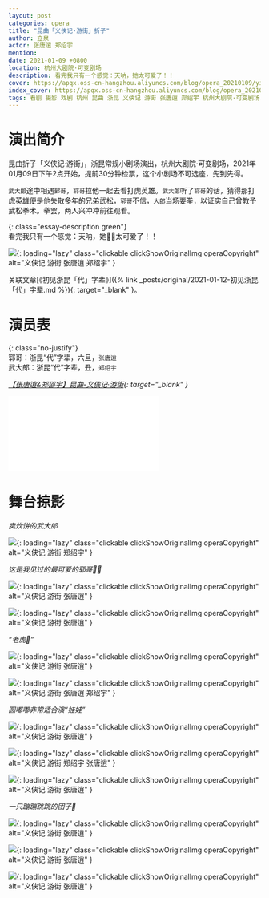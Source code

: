 ```yaml
---
layout: post
categories: opera
title: "昆曲「义侠记·游街」折子"
author: 立泉
actor: 张唐逍 郑绍宇
mention: 
date: 2021-01-09 +0800
location: 杭州大剧院·可变剧场
description: 看完我只有一个感觉：天呐，她太可爱了！！
cover: https://apqx.oss-cn-hangzhou.aliyuncs.com/blog/opera_20210109/yixiaji_youjie/DSC02174_thumb.jpg
index_cover: https://apqx.oss-cn-hangzhou.aliyuncs.com/blog/opera_20210109/yixiaji_youjie/DSC02174_cover_thumb.jpg
tags: 看剧 摄影 戏剧 杭州 昆曲 浙昆 义侠记 游街 张唐逍 郑绍宇 杭州大剧院·可变剧场
---
```


# 演出简介

昆曲折子「义侠记·游街」，浙昆常规小剧场演出，杭州大剧院·可变剧场，2021年01月09日下午2点开始，提前30分钟检票，这个小剧场不可选座，先到先得。

`武大郎`途中相遇`郅哥`，`郓哥`拉他一起去看打虎英雄。`武大郎`听了`郓哥`的话，猜得那打虎英雄便是他失散多年的兄弟武松，`郓哥`不信，`大郎`当场耍拳，以证实自己曾教予武松拳术。拳罢，两人兴冲冲前往观看。

{: class="essay-description green"}  
看完我只有一个感觉：天呐，她👧🏻太可爱了！！

![](https://apqx.oss-cn-hangzhou.aliyuncs.com/blog/opera_20210109/yixiaji_youjie/DSC02174_thumb.jpg){: loading="lazy" class="clickable clickShowOriginalImg operaCopyright" alt="义侠记 游街 张唐逍 郑绍宇" }

关联文章[《初见浙昆「代」字辈》]({% link _posts/original/2021-01-12-初见浙昆「代」字辈.md %}){: target="_blank" }。

# 演员表

{: class="no-justify"}  
郓哥：浙昆“代”字辈，六旦，`张唐逍`  
武大郎：浙昆“代”字辈，丑，`郑绍宇`

*[【张唐逍&郑邵宇】昆曲-义侠记·游街](https://www.bilibili.com/video/BV16K4y1H7Zw){: target="_blank" }*

<div class="video-container">
<iframe loading="lazy" src="//player.bilibili.com/player.html?aid=886360301&bvid=BV16K4y1H7Zw&cid=286942400&page=1" scrolling="no" border="0" frameborder="no" framespacing="0" allowfullscreen="true"> </iframe>
</div>

# 舞台掠影

*卖炊饼的武大郎*

![](https://apqx.oss-cn-hangzhou.aliyuncs.com/blog/opera_20210109/yixiaji_youjie/DSC02166_thumb.jpg){: loading="lazy" class="clickable clickShowOriginalImg operaCopyright" alt="义侠记 游街 郑绍宇" }

*这是我见过的最可爱的郓哥👧🏻*

![](https://apqx.oss-cn-hangzhou.aliyuncs.com/blog/opera_20210109/yixiaji_youjie/DSC02170_thumb.jpg){: loading="lazy" class="clickable clickShowOriginalImg operaCopyright" alt="义侠记 游街 张唐逍" }

![](https://apqx.oss-cn-hangzhou.aliyuncs.com/blog/opera_20210109/yixiaji_youjie/DSC02171_thumb.jpg){: loading="lazy" class="clickable clickShowOriginalImg operaCopyright" alt="义侠记 游街 张唐逍" }

*“老虎🐯”*

![](https://apqx.oss-cn-hangzhou.aliyuncs.com/blog/opera_20210109/yixiaji_youjie/DSC02173_thumb.jpg){: loading="lazy" class="clickable clickShowOriginalImg operaCopyright" alt="义侠记 游街 张唐逍" }

![](https://apqx.oss-cn-hangzhou.aliyuncs.com/blog/opera_20210109/yixiaji_youjie/DSC02174_thumb.jpg){: loading="lazy" class="clickable clickShowOriginalImg operaCopyright" alt="义侠记 游街 张唐逍 郑绍宇" }

*圆嘟嘟非常适合演“娃娃”*

![](https://apqx.oss-cn-hangzhou.aliyuncs.com/blog/opera_20210109/yixiaji_youjie/DSC02176_thumb.jpg){: loading="lazy" class="clickable clickShowOriginalImg operaCopyright" alt="义侠记 游街 张唐逍" }

![](https://apqx.oss-cn-hangzhou.aliyuncs.com/blog/opera_20210109/yixiaji_youjie/DSC02178_thumb.jpg){: loading="lazy" class="clickable clickShowOriginalImg operaCopyright" alt="义侠记 游街 郑绍宇 张唐逍" }


![](https://apqx.oss-cn-hangzhou.aliyuncs.com/blog/opera_20210109/yixiaji_youjie/DSC02181_thumb.jpg){: loading="lazy" class="clickable clickShowOriginalImg operaCopyright" alt="义侠记 游街 张唐逍" }

*一只蹦蹦跳跳的团子🍡*

![](https://apqx.oss-cn-hangzhou.aliyuncs.com/blog/opera_20210109/yixiaji_youjie/DSC02182_thumb.jpg){: loading="lazy" class="clickable clickShowOriginalImg operaCopyright" alt="义侠记 游街 张唐逍" }

![](https://apqx.oss-cn-hangzhou.aliyuncs.com/blog/opera_20210109/yixiaji_youjie/DSC02183_thumb.jpg){: loading="lazy" class="clickable clickShowOriginalImg operaCopyright" alt="义侠记 游街 张唐逍" }

![](https://apqx.oss-cn-hangzhou.aliyuncs.com/blog/opera_20210109/yixiaji_youjie/DSC02184_thumb.jpg){: loading="lazy" class="clickable clickShowOriginalImg operaCopyright" alt="义侠记 游街 张唐逍" }